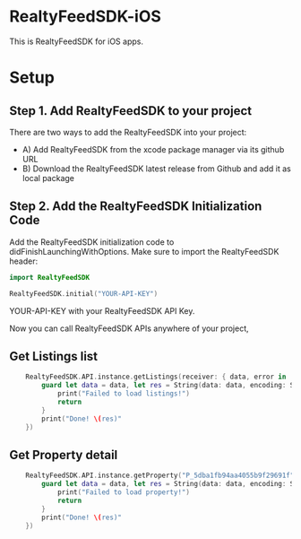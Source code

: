 # RealtyFeedSDK-iOS

This is RealtyFeedSDK for iOS apps.

# Setup
## Step 1. Add RealtyFeedSDK to your project
There are two ways to add the RealtyFeedSDK into your project:
* A) Add RealtyFeedSDK from the xcode package manager via its github URL
* B) Download the RealtyFeedSDK latest release from Github and add it as local package 

## Step 2. Add the RealtyFeedSDK Initialization Code
Add the RealtyFeedSDK initialization code to didFinishLaunchingWithOptions.
Make sure to import the RealtyFeedSDK header:
```swift
import RealtyFeedSDK
```

```swift
RealtyFeedSDK.initial("YOUR-API-KEY")
```
YOUR-API-KEY with your RealtyFeedSDK API Key.

Now you can call RealtyFeedSDK APIs anywhere of your project,

## Get Listings list
```swift
    RealtyFeedSDK.API.instance.getListings(receiver: { data, error in
        guard let data = data, let res = String(data: data, encoding: String.Encoding.utf8) else {
            print("Failed to load listings!")
            return
        }
        print("Done! \(res)"
    })
```

## Get Property detail
```swift
    RealtyFeedSDK.API.instance.getProperty("P_5dba1fb94aa4055b9f29691f",receiver: { data, error in
        guard let data = data, let res = String(data: data, encoding: String.Encoding.utf8) else {
            print("Failed to load property!")
            return
        }
        print("Done! \(res)"
    })
```

